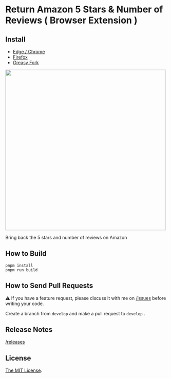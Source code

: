 # Return Amazon 5 Stars & Number of Reviews ( Browser Extension )

## Install

- [Edge / Chrome](https://chrome.google.com/webstore/detail/nahhbhpfahionfaobhlmoldlicdaoddg)
- [Firefox](https://addons.mozilla.org/ja/firefox/addon/classic-amazon-stars/)
- [Greasy Fork](https://greasyfork.org/scripts/460361-return-youtube-comment-username)

<a href="https://chrome.google.com/webstore/detail/nahhbhpfahionfaobhlmoldlicdaoddg" target="_blank"><img src="https://user-images.githubusercontent.com/315510/262693816-9871ef8b-d7e7-4f0c-856d-7baa510f1715.png" width="500px" /></a>

Bring back the 5 stars and number of reviews on Amazon

## How to Build

```
pnpm install
pnpm run build
```

## How to Send Pull Requests

⚠️ If you have a feature request, please discuss it with me on [/issues](https://github.com/Cside/return-amazon-5-stars-and-number-of-reviews/issues) before writing your code.

Create a branch from `develop` and make a pull request to `develop` .

## Release Notes

[/releases](https://github.com/Cside/return-amazon-5-stars-and-number-of-reviews/releases)

## License

[The MIT License](/LICENSE).
